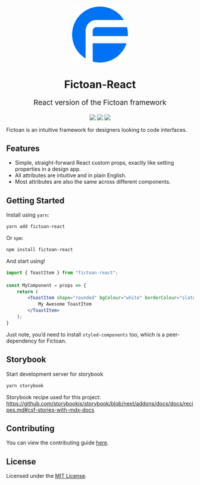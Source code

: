 <p align="center" style="color: #343a40">
  <a href="https://fictoan.io"><img src="fictoan-logo.svg" alt="emotion" height="150" width="150"></a>
  <h1 align="center">Fictoan-React</h1>
</p>
<p align="center" style="font-size: 1.2rem;">React version of the Fictoan framework</p>
<p align="center">
<a href="https://www.npmjs.com/package/fictoan-react"><img src="https://img.shields.io/npm/v/fictoan-react"/></a>
<a href="https://www.npmjs.com/package/fictoan-react"><img src="https://img.shields.io/bundlephobia/min/fictoan-react"/></a>
<a href="LICENSE"><img src="https://img.shields.io/github/license/fictoan/fictoan-react"/></a>
</p>

Fictoan is an intuitive framework for designers looking to code interfaces.

## Features
- Simple, straight-forward React custom props, exactly like setting properties in a design app.
- All attributes are intuitive and in plain English.
- Most attributes are also the same across different components.

## Getting Started
Install using `yarn`:
```sh
yarn add fictoan-react
```
Or `npm`:
```sh
npm install fictoan-react
```

And start using!
```jsx
import { ToastItem } from "fictoan-react";

const MyComponent = props => {
    return (
        <ToastItem shape="rounded" bgColour="white" borderColour="slate-20" shadow="soft">
            My Awesome ToastItem
        </ToastItem>
    );
}
```

Just note, you’d need to install `styled-components` too, which is a peer-dependency for Fictoan.

## Storybook
Start development server for storybook
```sh
yarn storybook
```

Storybook recipe used for this project: https://github.com/storybookjs/storybook/blob/next/addons/docs/docs/recipes.md#csf-stories-with-mdx-docs

## Contributing
You can view the contributing guide [here](.github/CONTRIBUTING.md).

## License
Licensed under the [MIT License](LICENSE).

